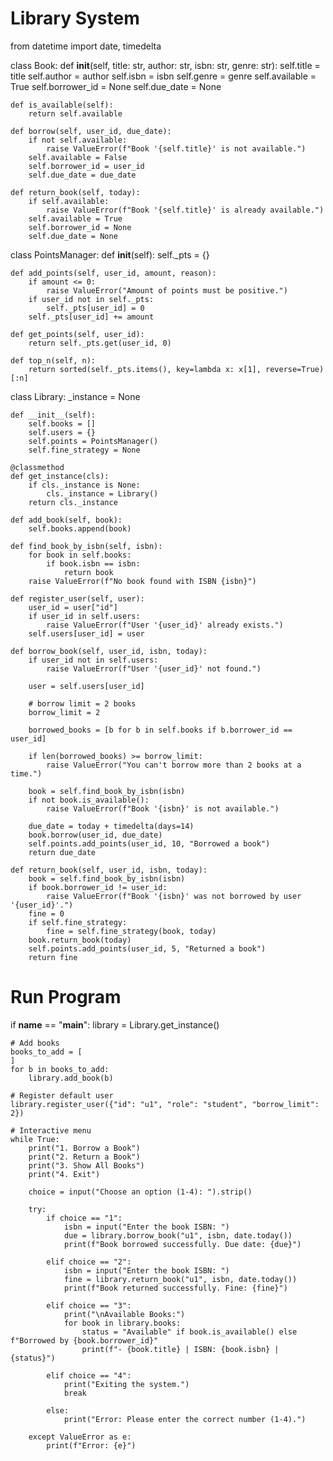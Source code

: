 # Library System 

from datetime import date, timedelta

class Book:
    def __init__(self, title: str, author: str, isbn: str, genre: str):
        self.title = title
        self.author = author
        self.isbn = isbn
        self.genre = genre
        self.available = True
        self.borrower_id = None
        self.due_date = None

    def is_available(self):
        return self.available

    def borrow(self, user_id, due_date):
        if not self.available:
            raise ValueError(f"Book '{self.title}' is not available.")
        self.available = False
        self.borrower_id = user_id
        self.due_date = due_date

    def return_book(self, today):
        if self.available:
            raise ValueError(f"Book '{self.title}' is already available.")
        self.available = True
        self.borrower_id = None
        self.due_date = None


class PointsManager:
    def __init__(self):
        self._pts = {}

    def add_points(self, user_id, amount, reason):
        if amount <= 0:
            raise ValueError("Amount of points must be positive.")
        if user_id not in self._pts:
            self._pts[user_id] = 0
        self._pts[user_id] += amount

    def get_points(self, user_id):
        return self._pts.get(user_id, 0)

    def top_n(self, n):
        return sorted(self._pts.items(), key=lambda x: x[1], reverse=True)[:n]


class Library:
    _instance = None

    def __init__(self):
        self.books = []
        self.users = {}
        self.points = PointsManager()
        self.fine_strategy = None

    @classmethod
    def get_instance(cls):
        if cls._instance is None:
            cls._instance = Library()
        return cls._instance

    def add_book(self, book):
        self.books.append(book)

    def find_book_by_isbn(self, isbn):
        for book in self.books:
            if book.isbn == isbn:
                return book
        raise ValueError(f"No book found with ISBN {isbn}")

    def register_user(self, user):
        user_id = user["id"]
        if user_id in self.users:
            raise ValueError(f"User '{user_id}' already exists.")
        self.users[user_id] = user

    def borrow_book(self, user_id, isbn, today):
        if user_id not in self.users:
            raise ValueError(f"User '{user_id}' not found.")

        user = self.users[user_id]

        # borrow limit = 2 books
        borrow_limit = 2  

        borrowed_books = [b for b in self.books if b.borrower_id == user_id]

        if len(borrowed_books) >= borrow_limit:
            raise ValueError("You can't borrow more than 2 books at a time.")

        book = self.find_book_by_isbn(isbn)
        if not book.is_available():
            raise ValueError(f"Book '{isbn}' is not available.")

        due_date = today + timedelta(days=14)
        book.borrow(user_id, due_date)
        self.points.add_points(user_id, 10, "Borrowed a book")
        return due_date

    def return_book(self, user_id, isbn, today):
        book = self.find_book_by_isbn(isbn)
        if book.borrower_id != user_id:
            raise ValueError(f"Book '{isbn}' was not borrowed by user '{user_id}'.")
        fine = 0
        if self.fine_strategy:
            fine = self.fine_strategy(book, today)
        book.return_book(today)
        self.points.add_points(user_id, 5, "Returned a book")
        return fine


# Run Program

if __name__ == "__main__":
    library = Library.get_instance()

    # Add books
    books_to_add = [
    ]
    for b in books_to_add:
        library.add_book(b)

    # Register default user
    library.register_user({"id": "u1", "role": "student", "borrow_limit": 2})

    # Interactive menu
    while True:
        print("1. Borrow a Book")
        print("2. Return a Book")
        print("3. Show All Books")
        print("4. Exit")

        choice = input("Choose an option (1-4): ").strip()

        try:
            if choice == "1":
                isbn = input("Enter the book ISBN: ")
                due = library.borrow_book("u1", isbn, date.today())
                print(f"Book borrowed successfully. Due date: {due}")

            elif choice == "2":
                isbn = input("Enter the book ISBN: ")
                fine = library.return_book("u1", isbn, date.today())
                print(f"Book returned successfully. Fine: {fine}")

            elif choice == "3":
                print("\nAvailable Books:")
                for book in library.books:
                    status = "Available" if book.is_available() else f"Borrowed by {book.borrower_id}"
                    print(f"- {book.title} | ISBN: {book.isbn} | {status}")

            elif choice == "4":
                print("Exiting the system.")
                break

            else:
                print("Error: Please enter the correct number (1-4).")

        except ValueError as e:
            print(f"Error: {e}")
